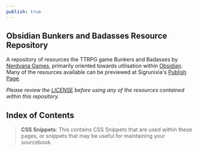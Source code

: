 ```yaml
---
publish: true
---
```


## Obsidian Bunkers and Badasses Resource Repository

A repository of resources the TTRPG game Bunkers and Badasses by [Nerdvana Games](https://nerdvanagames.com), primarily oriented towards utilisation within [Obsidian](https://obsidian.md/). Many of the resources available can be previewed at Sigrunixia's [Publish Page](https://tenebrousdragon.com/Compendium/BnB/README).

_Please review the [LICENSE](LICENSE.md) before using any of the resources contained within this repository._

## Index of Contents

> **CSS Snippets**: This contains CSS Snippets that are used within these pages, or snippets that may be useful for maintaining your sourcebook.
